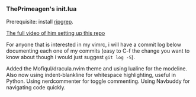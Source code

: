 ### ThePrimeagen's init.lua
Prerequisite: install [ripgrep](https://github.com/BurntSushi/ripgrep).

[The full video of him setting up this repo](https://www.youtube.com/watch?v=w7i4amO_zaE)

For anyone that is interested in my vimrc, i will have a commit log below
documenting each one of my commits (easy to C-f the change you want to know
about though i would just suggest `git log -S`).

Added the Mofiqul/dracula.nvim theme and using lualine for the modeline.
Also now using indent-blankline for whitespace highlighting, useful in Python.
Using nerdcommenter for toggle commenting.
Using Navbuddy for navigating code quickly.
